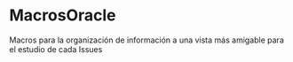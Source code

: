 # MacrosOracle
Macros para la organización de información a una vista más amigable para el estudio de cada Issues
